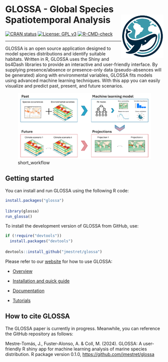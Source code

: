
<!-- README.md is generated from README.Rmd. Please edit that file -->

# GLOSSA - Global Species Spatiotemporal Analysis <a href="https://jmestret.github.io/glossa/"><img src="inst/app/www/logo_glossa.png" align="right" height="138" /></a>

<!-- badges: start -->

[![CRAN
status](https://www.r-pkg.org/badges/version/glossa)](https://CRAN.R-project.org/package=glossa)
[![License: GPL
v3](https://img.shields.io/badge/License-GPL%20v3-blue.svg)](https://www.gnu.org/licenses/gpl-3.0)
[![R-CMD-check](https://github.com/jmestret/glossa/actions/workflows/R-CMD-check.yaml/badge.svg)](https://github.com/jmestret/glossa/actions/workflows/R-CMD-check.yaml)
<!-- badges: end -->

------------------------------------------------------------------------

GLOSSA is an open source application designed to model species
distributions and identify suitable habitats. Written in R, GLOSSA uses
the Shiny and bs4Dash libraries to provide an interactive and
user-friendly interface. By supplying presence/absence or presence-only
data (pseudo-absences will be generated) along with environmental
variables, GLOSSA fits models using advanced machine learning
techniques. With this app you can easily visualize and predict past,
present, and future scenarios.

<figure>
<img
src="https://github.com/jmestret/glossa/blob/main/inst/app/www/img/glossa_short_flowchart.png"
alt="short_workflow" />
<figcaption aria-hidden="true">short_workflow</figcaption>
</figure>

## Getting started

You can install and run GLOSSA using the following R code:

``` r
install.packages("glossa")

library(glossa)
run_glossa()
```

To install the development version of GLOSSA from GitHub, use:

``` r
if (!require("devtools")) 
  install.packages("devtools")

devtools::install_github("jmestret/glossa")
```

Please refer to our [website](https://jmestret.github.io/glossa/) for
how to use GLOSSA:

- [Overview](https://jmestret.github.io/glossa/)

- [Installation and quick guide](https://jmestret.github.io/glossa/)

- [Documentation](https://jmestret.github.io/glossa/)

- [Tutorials](https://jmestret.github.io/glossa/)

## How to cite GLOSSA

The GLOSSA paper is currently in progress. Meanwhile, you can reference
the GitHub repository as follows:

Mestre-Tomás, J., Fuster-Alonso, A. & Coll, M. (2024). GLOSSA: A
user-friendly R shiny app for machine learning analysis of marine
species distribution. R package version 0.1.0,
<https://github.com/jmestret/glossa>

